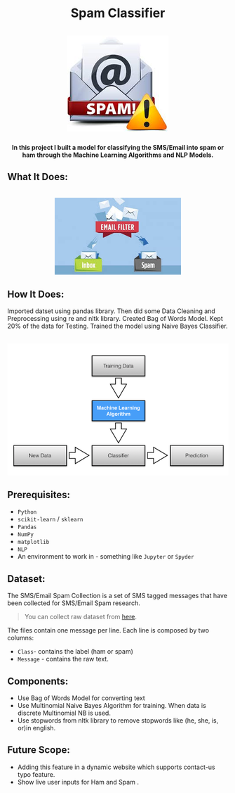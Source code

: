 <h1 align="center">
   <br>
  Spam Classifier
  <br>
  <br>
  <a href="https://github.com/ShubhamPy/Spam-Classifier"><img src="https://github.com/rahil-1407/Spam-Classifier-using-NLP-and-ML/blob/main/Demo%20Images/logo.jpg" alt="SpamClassifier"></a>
</h1>
<h4 align="center">In this project I built a model for classifying the SMS/Email into spam or ham through the Machine Learning Algorithms and NLP Models.</h4>

## What It Does: 
<p align="center">
  <br>
  <img src="https://github.com/rahil-1407/Spam-Classifier-using-NLP-and-ML/blob/main/Demo%20Images/Text%20Classifier.jpg">
</p>
 
## How It Does:
Imported datset using pandas library. Then did some Data Cleaning and Preprocessing using re and nltk library. Created Bag of Words Model. Kept 20% of the data for Testing.
Trained the model using Naive Bayes Classifier.
<p align="center">
  <br>
  <img src="https://github.com/rahil-1407/Spam-Classifier-using-NLP-and-ML/blob/main/Demo%20Images/modelLearning.png">
</p>

## Prerequisites:
-  `Python`
-  `scikit-learn` / `sklearn`
-  `Pandas`
-  `NumPy`
-  `matplotlib`
-  `NLP`
-  An environment to work in - something like `Jupyter` or `Spyder`

## Dataset:
The SMS/Email Spam Collection is a set of SMS tagged messages that have been collected for SMS/Email Spam research. 

> You can collect raw dataset from [here](https://github.com/rahil-1407/Spam-Classifier-using-NLP-and-ML/blob/main/SMSSpamCollection).

The files contain one message per line. Each line is composed by two columns:
- `Class`- contains the label (ham or spam) 
- `Message` - contains the raw text.

## Components:
-  Use Bag of Words Model for converting text 
-  Use Multinomial Naive Bayes Algorithm for training. When data is discrete Multinomial NB is used.
-  Use stopwords from nltk library to remove stopwords like (he, she, is, or)in english.

## Future Scope:
- Adding this feature in a dynamic website which supports contact-us typo feature.
- Show live user inputs for Ham and Spam  .
